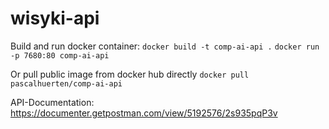 # wisyki-api

Build and run docker container:
```docker build -t comp-ai-api .```
```docker run -p 7680:80 comp-ai-api```

Or pull public image from docker hub directly
```docker pull pascalhuerten/comp-ai-api```

API-Documentation: <https://documenter.getpostman.com/view/5192576/2s935pqP3v>
